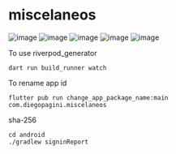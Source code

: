 <!-- @format -->


# miscelaneos

![image](https://github.com/diegopagini/Miscelaneos_Flutter/assets/62857778/77d32b8e-0ffb-4a14-8596-4b9a3bf00f2a)
![image](https://github.com/diegopagini/Miscelaneos_Flutter/assets/62857778/7dab844b-89e7-4ea5-9c67-83c83b62554e)
![image](https://github.com/diegopagini/Miscelaneos_Flutter/assets/62857778/850b0f54-3ccf-4e10-a314-a32cfe2d38e6)
![image](https://github.com/diegopagini/Miscelaneos_Flutter/assets/62857778/e2f9b35e-6105-4cf3-b7b4-82b9ac28c396)
![image](https://github.com/diegopagini/Miscelaneos_Flutter/assets/62857778/97309d47-efce-408a-9949-a932734d2b1a)

To use riverpod_generator

```
dart run build_runner watch
```

To rename app id

```
flutter pub run change_app_package_name:main com.diegopagini.miscelaneos
```

sha-256

```
cd android
./gradlew signinReport
```
